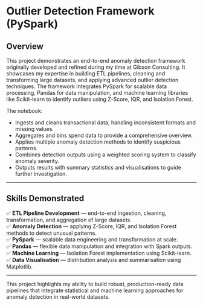 # Outlier Detection Framework (PySpark)

## Overview

This project demonstrates an end-to-end anomaly detection framework originally developed and refined during my time at Gibson Consulting. It showcases my expertise in building ETL pipelines, cleaning and transforming large datasets, and applying advanced outlier detection techniques. The framework integrates PySpark for scalable data processing, Pandas for data manipulation, and machine learning libraries like Scikit-learn to identify outliers using Z-Score, IQR, and Isolation Forest. 

The notebook:
- Ingests and cleans transactional data, handling inconsistent formats and missing values.
- Aggregates and bins spend data to provide a comprehensive overview.
- Applies multiple anomaly detection methods to identify suspicious patterns.
- Combines detection outputs using a weighted scoring system to classify anomaly severity.
- Outputs results with summary statistics and visualisations to guide further investigation.

---

## Skills Demonstrated

✅ **ETL Pipeline Development** — end-to-end ingestion, cleaning, transformation, and aggregation of large datasets.  
✅ **Anomaly Detection** — applying Z-Score, IQR, and Isolation Forest methods to detect unusual patterns.  
✅ **PySpark** — scalable data engineering and transformation at scale.  
✅ **Pandas** — flexible data manipulation and integration with Spark outputs.  
✅ **Machine Learning** — Isolation Forest implementation using Scikit-learn.  
✅ **Data Visualisation** — distribution analysis and summarisation using Matplotlib.  

---

This project highlights my ability to build robust, production-ready data pipelines that integrate statistical and machine learning approaches for anomaly detection in real-world datasets.
